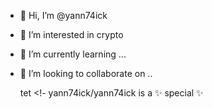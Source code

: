 - 👋 Hi, I’m @yann74ick
- 👀 I’m interested in crypto
- 🌱 I’m currently learning ...
- 💞️ I’m looking to collaborate on ..

  tet
<!-
yann74ick/yann74ick is a ✨ special ✨ 
